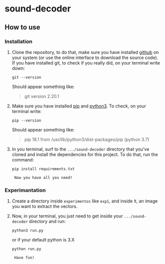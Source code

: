 # sound-decoder
## How to use
### Installation
1. Clone the repository, to do that, make sure you have installed <a href="https://www.linode.com/docs/development/version-control/how-to-install-git-on-linux-mac-and-windows/">github</a> on your system (or use the online interface to download the source code). If you have installed git, to check if you really did, on your terminal write down:

    `git --version` 
    
    Should appear something like:
    
    > git version 2.20.1

2. Make sure you have installed <a href="https://pip.pypa.io/en/stable/installing/">pip</a> and <a href="https://realpython.com/installing-python/">python3</a>. To check, on your terminal write:

    `pip --version`
    
    Should appear something like:
    
    > pip 18.1 from /usr/lib/python3/dist-packages/pip (python 3.7)

3. In you terminal, surf to the `.../sound-decoder` directory that you've cloned and install the dependencies for this project. To do that, run the command:

    `pip install requirements.txt`
    
        Now you have all you need!
    
### Experimantation

1. Create a directory inside `experimentos` like ``exp1``, and inside it, an image you want to extract the vectors.

2. Now, in your terminal, you just need to get inside your `.../sound-decoder` directory and run:

    `python3 run.py`
    
    or if your default python is 3.X

    `python run.py`
    
        Have fun!
